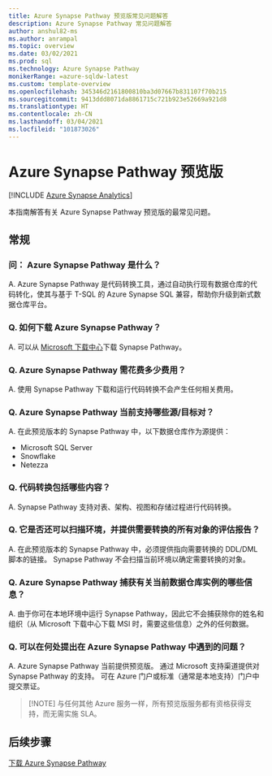 ```yaml
---
title: Azure Synapse Pathway 预览版常见问题解答
description: Azure Synapse Pathway 常见问题解答
author: anshul82-ms
ms.author: anrampal
ms.topic: overview
ms.date: 03/02/2021
ms.prod: sql
ms.technology: Azure Synapse Pathway
monikerRange: =azure-sqldw-latest
ms.custom: template-overview
ms.openlocfilehash: 345346d2161800810ba3d07667b831107f70b215
ms.sourcegitcommit: 9413ddd8071da8861715c721b923e52669a921d8
ms.translationtype: HT
ms.contentlocale: zh-CN
ms.lasthandoff: 03/04/2021
ms.locfileid: "101873026"
---
```

# <a name="azure-synapse-pathway-preview"></a>Azure Synapse Pathway 预览版
[!INCLUDE [Azure Synapse Analytics](../../includes/applies-to-version/asa.md)]

本指南解答有关 Azure Synapse Pathway 预览版的最常见问题。

## <a name="general"></a>常规

### <a name="q-what-is-azure-synapse-pathway"></a>问： Azure Synapse Pathway 是什么？

A. Azure Synapse Pathway 是代码转换工具，通过自动执行现有数据仓库的代码转化，使其与基于 T-SQL 的 Azure Synapse SQL 兼容，帮助你升级到新式数据仓库平台。

### <a name="q-how-can-i-download-azure-synapse-pathway"></a>Q. 如何下载 Azure Synapse Pathway？

A. 可以从 [Microsoft 下载中心](https://aka.ms/synapse-pathway-download)下载 Synapse Pathway。

### <a name="q-how-much-does-azure-synapse-pathway-cost"></a>Q. Azure Synapse Pathway 需花费多少费用？

A. 使用 Synapse Pathway 下载和运行代码转换不会产生任何相关费用。

### <a name="q-what-sourcetarget-pairs-does-azure-synapse-pathway-currently-support"></a>Q. Azure Synapse Pathway 当前支持哪些源/目标对？

A. 在此预览版本的 Synapse Pathway 中，以下数据仓库作为源提供：
- Microsoft SQL Server
- Snowflake
- Netezza

### <a name="q-what-is-included-as-part-of-the-code-conversion"></a>Q. 代码转换包括哪些内容？

A. Synapse Pathway 支持对表、架构、视图和存储过程进行代码转换。

### <a name="q-can-it-also-scan-my-environment-and-provide-an-assessment-report-of-all-the-objects-that-need-to-be-convertedtranslated"></a>Q. 它是否还可以扫描环境，并提供需要转换的所有对象的评估报告？

A. 在此预览版本的 Synapse Pathway 中，必须提供指向需要转换的 DDL/DML 脚本的链接。 Synapse Pathway 不会扫描当前环境以确定需要转换的对象。

### <a name="q-what-information-does-azure-synapse-pathway-capture-about-my-current-data-warehouse-instance"></a>Q. Azure Synapse Pathway 捕获有关当前数据仓库实例的哪些信息？

A. 由于你可在本地环境中运行 Synapse Pathway，因此它不会捕获除你的姓名和组织（从 Microsoft 下载中心下载 MSI 时，需要这些信息）之外的任何数据。

### <a name="q-where-can-i-raise-issues-encountered-in-azure-synapse-pathway"></a>Q. 可以在何处提出在 Azure Synapse Pathway 中遇到的问题？

A. Azure Synapse Pathway 当前提供预览版。   通过 Microsoft 支持渠道提供对 Synapse Pathway 的支持。 可在 Azure 门户或标准（通常是本地支持）门户中提交票证。

> [!NOTE] 与任何其他 Azure 服务一样，所有预览版服务都有资格获得支持，而无需实施 SLA。

<!-- ### Troubleshooting and optimization

#### Q. Why do I see slow performance while running the code conversion?

#### Q. Translation of errors or unexpected results? -->

## <a name="next-steps"></a>后续步骤

[下载 Azure Synapse Pathway](synapse-pathway-download.md)